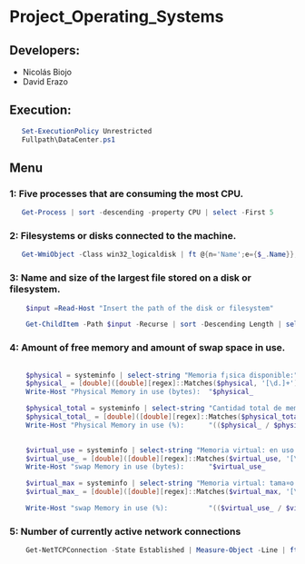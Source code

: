 # Project_Operating_Systems

## Developers:
- Nicolás Biojo 
- David Erazo

## Execution:
```powershell 
   Set-ExecutionPolicy Unrestricted 
   Fullpath\DataCenter.ps1
```
## Menu
### 1: Five processes that are consuming the most CPU.
```powershell 
   Get-Process | sort -descending -property CPU | select -First 5
```
### 2: Filesystems or disks connected to the machine.
```powershell 
   Get-WmiObject -Class win32_logicaldisk | ft @{n='Name';e={$_.Name}}, @{n='Free Space (BYTE)';e={$_.FreeSpace}}, @{n='Size (BYTE)';e={$_.Size}}
```
### 3: Name and size of the largest file stored on a disk or filesystem.
```powershell 
    $input =Read-Host "Insert the path of the disk or filesystem"

    Get-ChildItem -Path $input -Recurse | sort -Descending Length | select -First 1 | ft @{n='Name';e={$_.Name}}, @{n='Size (BYTE)';e={$_.Length}}, @{n='Path';e={$_.FullName}}   
```
### 4: Amount of free memory and amount of swap space in use.
```powershell 
   
    $physical = systeminfo | select-string "Memoria f¡sica disponible:"
    $physical_ = [double]([double][regex]::Matches($physical, '[\d.]+').Value -replace "\,","")*1000000
    Write-Host "Physical Memory in use (bytes):  "$physical_

    $physical_total = systeminfo | select-string "Cantidad total de memoria f¡sica:"
    $physical_total_ = [double]([double][regex]::Matches($physical_total, '[\d.]+').Value -replace "\,","")*1000000
    Write-Host "Physical Memory in use (%):      "(($physical_ / $physical_total_)* 100)" %"

    
    $virtual_use = systeminfo | select-string "Memoria virtual: en uso:"
    $virtual_use_ = [double]([double][regex]::Matches($virtual_use, '[\d.]+').Value -replace "\,","")*1000000
    Write-Host "swap Memory in use (bytes):      "$virtual_use_

    $virtual_max = systeminfo | select-string "Memoria virtual: tama¤o m ximo:"
    $virtual_max_ = [double]([double][regex]::Matches($virtual_max, '[\d.]+').Value -replace "\,","")*1000000

    Write-Host "swap Memory in use (%):          "(($virtual_use_ / $virtual_max_)*100)" %"
```
### 5: Number of currently active network connections
```powershell 
    Get-NetTCPConnection -State Established | Measure-Object -Line | ft @{n='Connections';e={$_.Lines}}
```


